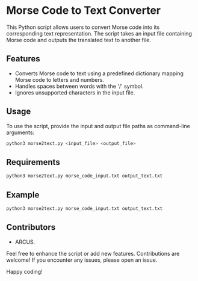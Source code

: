 # Morse Code to Text Converter

This Python script allows users to convert Morse code into its corresponding text representation. The script takes an input file containing Morse code and outputs the translated text to another file.

## Features

- Converts Morse code to text using a predefined dictionary mapping Morse code to letters and numbers.
- Handles spaces between words with the '/' symbol.
- Ignores unsupported characters in the input file.

## Usage

To use the script, provide the input and output file paths as command-line arguments:

```bash
python3 morse2text.py <input_file> <output_file>
```

## Requirements

```bash
python3 morse2text.py morse_code_input.txt output_text.txt
```

## Example

```bash
python3 morse2text.py morse_code_input.txt output_text.txt
```

## Contributors

* ARCUS.

Feel free to enhance the script or add new features. Contributions are welcome! If you encounter any issues, please open an issue.

Happy coding!
